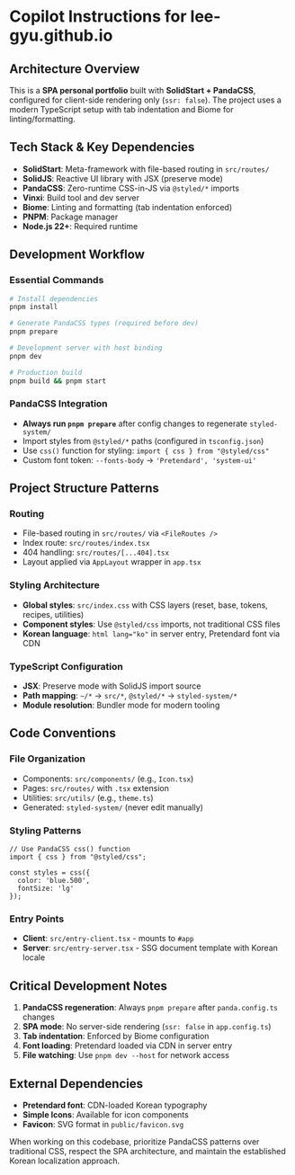# Copilot Instructions for lee-gyu.github.io

## Architecture Overview

This is a **SPA personal portfolio** built with **SolidStart + PandaCSS**, configured for client-side rendering only (`ssr: false`). The project uses a modern TypeScript setup with tab indentation and Biome for linting/formatting.

## Tech Stack & Key Dependencies

- **SolidStart**: Meta-framework with file-based routing in `src/routes/`
- **SolidJS**: Reactive UI library with JSX (preserve mode)
- **PandaCSS**: Zero-runtime CSS-in-JS via `@styled/*` imports
- **Vinxi**: Build tool and dev server
- **Biome**: Linting and formatting (tab indentation enforced)
- **PNPM**: Package manager
- **Node.js 22+**: Required runtime

## Development Workflow

### Essential Commands
```bash
# Install dependencies
pnpm install

# Generate PandaCSS types (required before dev)
pnpm prepare

# Development server with host binding
pnpm dev

# Production build
pnpm build && pnpm start
```

### PandaCSS Integration
- **Always run `pnpm prepare`** after config changes to regenerate `styled-system/`
- Import styles from `@styled/*` paths (configured in `tsconfig.json`)
- Use `css()` function for styling: `import { css } from "@styled/css"`
- Custom font token: `--fonts-body` → `'Pretendard', 'system-ui'`

## Project Structure Patterns

### Routing
- File-based routing in `src/routes/` via `<FileRoutes />`
- Index route: `src/routes/index.tsx`
- 404 handling: `src/routes/[...404].tsx`
- Layout applied via `AppLayout` wrapper in `app.tsx`

### Styling Architecture
- **Global styles**: `src/index.css` with CSS layers (reset, base, tokens, recipes, utilities)
- **Component styles**: Use `@styled/css` imports, not traditional CSS files
- **Korean language**: `html lang="ko"` in server entry, Pretendard font via CDN

### TypeScript Configuration
- **JSX**: Preserve mode with SolidJS import source
- **Path mapping**: `~/*` → `src/*`, `@styled/*` → `styled-system/*`
- **Module resolution**: Bundler mode for modern tooling

## Code Conventions

### File Organization
- Components: `src/components/` (e.g., `Icon.tsx`)
- Pages: `src/routes/` with `.tsx` extension
- Utilities: `src/utils/` (e.g., `theme.ts`)
- Generated: `styled-system/` (never edit manually)

### Styling Patterns
```tsx
// Use PandaCSS css() function
import { css } from "@styled/css";

const styles = css({
  color: 'blue.500',
  fontSize: 'lg'
});
```

### Entry Points
- **Client**: `src/entry-client.tsx` - mounts to `#app`
- **Server**: `src/entry-server.tsx` - SSG document template with Korean locale

## Critical Development Notes

1. **PandaCSS regeneration**: Always `pnpm prepare` after `panda.config.ts` changes
2. **SPA mode**: No server-side rendering (`ssr: false` in `app.config.ts`)
3. **Tab indentation**: Enforced by Biome configuration
4. **Font loading**: Pretendard loaded via CDN in server entry
5. **File watching**: Use `pnpm dev --host` for network access

## External Dependencies

- **Pretendard font**: CDN-loaded Korean typography
- **Simple Icons**: Available for icon components
- **Favicon**: SVG format in `public/favicon.svg`

When working on this codebase, prioritize PandaCSS patterns over traditional CSS, respect the SPA architecture, and maintain the established Korean localization approach.
